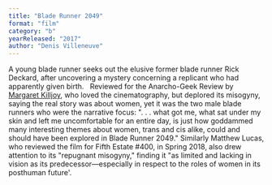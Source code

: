 ```yaml
---
title: "Blade Runner 2049"
format: "film"
category: "b"
yearReleased: "2017"
author: "Denis Villeneuve"
---
```

A young blade runner seeks out the elusive former blade  runner Rick Deckard, after uncovering a mystery concerning a replicant who had  apparently given birth.
 
Reviewed for the Anarcho-Geek Review by <a href="http://www.anarchogeekreview.com/movies/just-like-a-real-girl-blade-runner-2049"> Margaret Killjoy</a>, who loved the cinematography, but deplored its misogyny,  saying the real story was about women, yet it was the two male blade runners who  were the narrative focus: ". . . what got me, what sat under my skin and left me  uncomfortable for an entire day, is just how goddammed many interesting themes  about women, trans and cis alike, could and should have been explored in  Blade Runner 2049." Similarly Matthew Lucas, who reviewed the film for  Fifth Estate #400, in Spring 2018, also drew attention to its "repugnant  misogyny," finding it "as limited and lacking in vision as its  predecessor—especially in respect to the roles of women in its posthuman  future'.